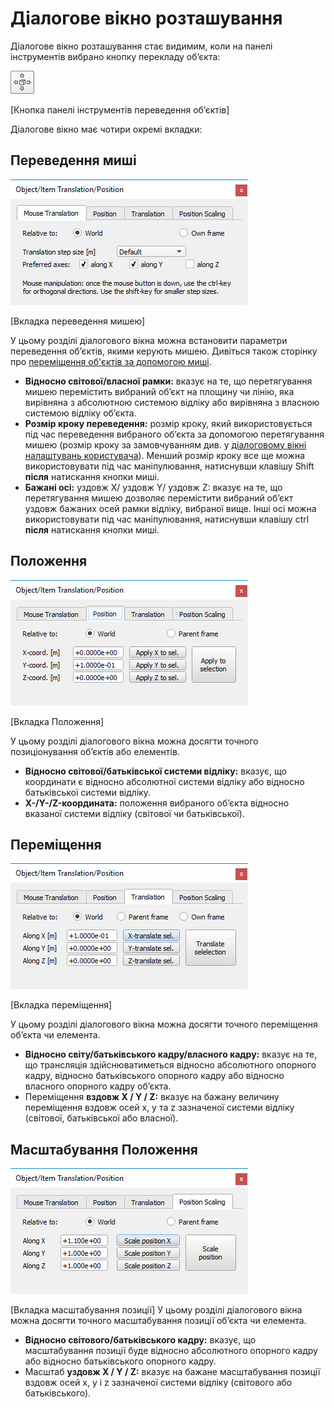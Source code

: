 # Діалогове вікно розташування #
Діалогове вікно розташування стає видимим, коли на панелі інструментів вибрано кнопку перекладу об’єкта:

![objectShiftButton](objectShiftButton.jpg) 

[Кнопка панелі інструментів переведення об’єктів]

Діалогове вікно має чотири окремі вкладки:
## Переведення миші ##

![positionDlg1](positionDlg1.jpg)

[Вкладка переведення мишею]

У цьому розділі діалогового вікна можна встановити параметри переведення об’єктів, якими керують мишею. Дивіться також сторінку про [переміщення об'єктів за допомогою миші](https://www.coppeliarobotics.com/helpFiles/en/objectMovement.htm).

+ **Відносно світової/власної рамки:** вказує на те, що перетягування мишею перемістить вибраний об’єкт на площину чи лінію, яка вирівняна з абсолютною системою відліку або вирівняна з власною системою відліку об’єкта.
+ **Розмір кроку переведення:** розмір кроку, який використовується під час переведення вибраного об’єкта за допомогою перетягування мишею (розмір кроку за замовчуванням див. у [діалоговому вікні налаштувань користувача](https://www.coppeliarobotics.com/helpFiles/en/settings.htm)). Менший розмір кроку все ще можна використовувати під час маніпулювання, натиснувши клавішу Shift **після** натискання кнопки миші.
+ **Бажані осі:** уздовж X/ уздовж Y/ уздовж Z: вказує на те, що перетягування мишею дозволяє перемістити вибраний об’єкт уздовж бажаних осей рамки відліку, вибраної вище. Інші осі можна використовувати під час маніпулювання, натиснувши клавішу ctrl **після** натискання кнопки миші.

## Положення ##

![positionDlg2](positionDlg2.jpg)

[Вкладка Положення]

У цьому розділі діалогового вікна можна досягти точного позиціонування об’єктів або елементів.

+ **Відносно світової/батьківської системи відліку:** вказує, що координати є відносно абсолютної системи відліку або відносно батьківської системи відліку.
+ **X-/Y-/Z-координата:** положення вибраного об’єкта відносно вказаної системи відліку (світової чи батьківської).

## Переміщення ##

![positionDlg3](positionDlg3.jpg)

[Вкладка переміщення]

У цьому розділі діалогового вікна можна досягти точного переміщення об’єкта чи елемента.
+ **Відносно світу/батьківського кадру/власного кадру:** вказує на те, що трансляція здійснюватиметься відносно абсолютного опорного кадру, відносно батьківського опорного кадру або відносно власного опорного кадру об’єкта.
+ Переміщення **вздовж X / Y / Z:** вказує на бажану величину переміщення вздовж осей x, y та z зазначеної системи відліку (світової, батьківської або власної).

## Масштабування Положення ##

![positionDlg4](positionDlg4.jpg)

[Вкладка масштабування позиції]
У цьому розділі діалогового вікна можна досягти точного масштабування позиції об’єкта чи елемента.

+ **Відносно світового/батьківського кадру:** вказує, що масштабування позиції буде відносно абсолютного опорного кадру або відносно батьківського опорного кадру.
+ Масштаб **уздовж X / Y / Z:** вказує на бажане масштабування позиції вздовж осей x, y і z зазначеної системи відліку (світового або батьківського).
